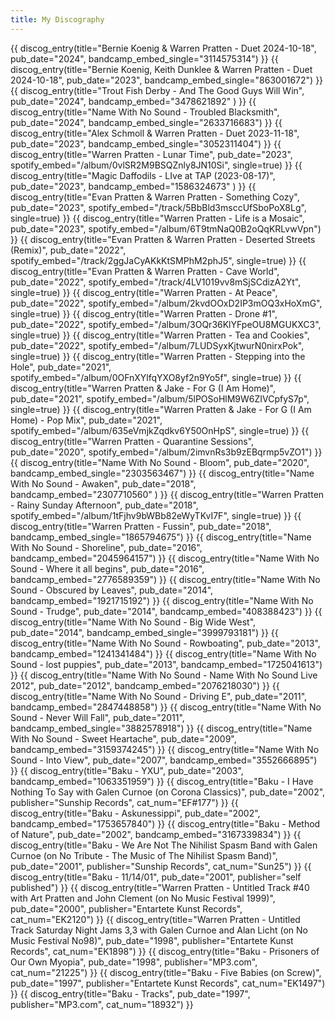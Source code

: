 ```yaml
---
title: My Discography
---
```



{{ discog_entry(title="Bernie Koenig & Warren Pratten - Duet 2024-10-18", pub_date="2024", bandcamp_embed_single="3114575314") }}
{{ discog_entry(title="Bernie Koenig, Keith Dunklee & Warren Pratten - Duet 2024-10-18", pub_date="2023", bandcamp_embed_single="863001672") }}
{{ discog_entry(title="Trout Fish Derby - And The Good Guys Will Win", pub_date="2024", bandcamp_embed="3478621892" ) }}
{{ discog_entry(title="Name With No Sound - Troubled Blacksmith", pub_date="2024", bandcamp_embed_single="2633716683") }}
{{ discog_entry(title="Alex Schmoll & Warren Pratten - Duet 2023-11-18", pub_date="2023", bandcamp_embed_single="3052311404") }}
{{ discog_entry(title="Warren Pratten - Lunar Time", pub_date="2023", spotify_embed="/album/0vlSR2M9BSQZnly8JN10Si", single=true) }}
{{ discog_entry(title="Magic Daffodils - LIve at TAP (2023-08-17)", pub_date="2023", bandcamp_embed="1586324673" ) }}
{{ discog_entry(title="Evan Pratten & Warren Pratten - Something Cozy", pub_date="2023", spotify_embed="/track/5BbBld3msccUfSboPoX8Lg", single=true) }}
{{ discog_entry(title="Warren Pratten - Life is a Mosaic", pub_date="2023", spotify_embed="/album/6T9tmNaQ0B2oQqKRLvwVpn") }}
{{ discog_entry(title="Evan Pratten & Warren Pratten - Deserted Streets (Remix)", pub_date="2022", spotify_embed="/track/2ggJaCyAKkKtSMPhM2phJ5", single=true) }}
{{ discog_entry(title="Evan Pratten & Warren Pratten - Cave World", pub_date="2022", spotify_embed="/track/4LV1019vv8mSjSCdizA2Yt", single=true) }}
{{ discog_entry(title="Warren Pratten - At Peace", pub_date="2022", spotify_embed="/album/2kvdOOxD2IP3mOQ3xHoXmG", single=true) }}
{{ discog_entry(title="Warren Pratten - Drone #1", pub_date="2022", spotify_embed="/album/3OQr36KlYFpeOU8MGUKXC3", single=true) }}
{{ discog_entry(title="Warren Pratten - Tea and Cookies", pub_date="2022", spotify_embed="/album/7LUDSyxKjtwurN0nirxPok", single=true) }}
{{ discog_entry(title="Warren Pratten - Stepping into the Hole", pub_date="2021", spotify_embed="/album/0OFnXYlfqYXO8yf2n9Yo5f", single=true) }}
{{ discog_entry(title="Warren Pratten & Jake - For G (I Am Home)", pub_date="2021", spotify_embed="/album/5lPOSoHlM9W6ZIVCpfyS7p", single=true) }}
{{ discog_entry(title="Warren Pratten & Jake - For G (I Am Home) - Pop Mix", pub_date="2021", spotify_embed="/album/635eVmjkZqdkv6Y50OnHpS", single=true) }}
{{ discog_entry(title="Warren Pratten - Quarantine Sessions", pub_date="2020", spotify_embed="/album/2imvnRs3b9zEBqrmp5vZO1") }}
{{ discog_entry(title="Name With No Sound - Bloom", pub_date="2020", bandcamp_embed_single="2303563467") }}
{{ discog_entry(title="Name With No Sound - Awaken", pub_date="2018", bandcamp_embed="2307710560" ) }}
{{ discog_entry(title="Warren Pratten - Rainy Sunday Afternoon", pub_date="2018", spotify_embed="/album/1tFjhv9bWBb82eWyTKvI7F", single=true) }}
{{ discog_entry(title="Warren Pratten - Fussin", pub_date="2018", bandcamp_embed_single="1865794675") }}
{{ discog_entry(title="Name With No Sound - Shoreline", pub_date="2016", bandcamp_embed="2045964157") }}
{{ discog_entry(title="Name With No Sound - Where it all begins", pub_date="2016", bandcamp_embed="2776589359") }}
{{ discog_entry(title="Name With No Sound - Obscured by Leaves", pub_date="2014", bandcamp_embed="1921715192") }}
{{ discog_entry(title="Name With No Sound - Trudge", pub_date="2014", bandcamp_embed="408388423") }}
{{ discog_entry(title="Name With No Sound - Big Wide West", pub_date="2014", bandcamp_embed_single="3999793181") }}
{{ discog_entry(title="Name With No Sound - Rowboating", pub_date="2013", bandcamp_embed="1241341484") }}
{{ discog_entry(title="Name With No Sound - lost puppies", pub_date="2013", bandcamp_embed="1725041613") }}
{{ discog_entry(title="Name With No Sound - Name With No Sound Live 2012", pub_date="2012", bandcamp_embed="2076218030") }}
{{ discog_entry(title="Name With No Sound - Driving E", pub_date="2011", bandcamp_embed="2847448858") }}
{{ discog_entry(title="Name With No Sound - Never Will Fall", pub_date="2011", bandcamp_embed_single="3882578918") }}
{{ discog_entry(title="Name With No Sound - Sweet Heartache", pub_date="2009", bandcamp_embed="3159374245") }}
{{ discog_entry(title="Name With No Sound - Into View", pub_date="2007", bandcamp_embed="3552666895") }}
{{ discog_entry(title="Baku - YXU", pub_date="2003", bandcamp_embed="1063351959") }}
{{ discog_entry(title="Baku - I Have Nothing To Say with Galen Curnoe (on Corona Classics)", pub_date="2002", publisher="Sunship Records", cat_num="EF#177") }}
{{ discog_entry(title="Baku - Askunessippi", pub_date="2002", bandcamp_embed="1753657840") }}
{{ discog_entry(title="Baku - Method of Nature", pub_date="2002", bandcamp_embed="3167339834") }}
{{ discog_entry(title="Baku - We Are Not The Nihilist Spasm Band with Galen Curnoe (on No Tribute - The Music of The Nihilist Spasm Band)", pub_date="2001", publisher="Sunship Records", cat_num="Sun25") }}
{{ discog_entry(title="Baku - 11/14/01", pub_date="2001", publisher="self published") }}
{{ discog_entry(title="Warren Pratten - Untitled Track #40 with Art Pratten and John Clement (on No Music Festival 1999)", pub_date="2000", publisher="Entartete Kunst Records", cat_num="EK2120") }}
{{ discog_entry(title="Warren Pratten - Untitled Track Saturday Night Jams 3,3 with Galen Curnoe and Alan Licht (on No Music Festival No98)", pub_date="1998", publisher="Entartete Kunst Records", cat_num="EK1898") }}
{{ discog_entry(title="Baku - Prisoners of Our Own Myopia", pub_date="1998", publisher="MP3.com", cat_num="21225") }}
{{ discog_entry(title="Baku - Five Babies (on Screw)", pub_date="1997", publisher="Entartete Kunst Records", cat_num="EK1497") }}
{{ discog_entry(title="Baku - Tracks", pub_date="1997", publisher="MP3.com", cat_num="18932") }}
